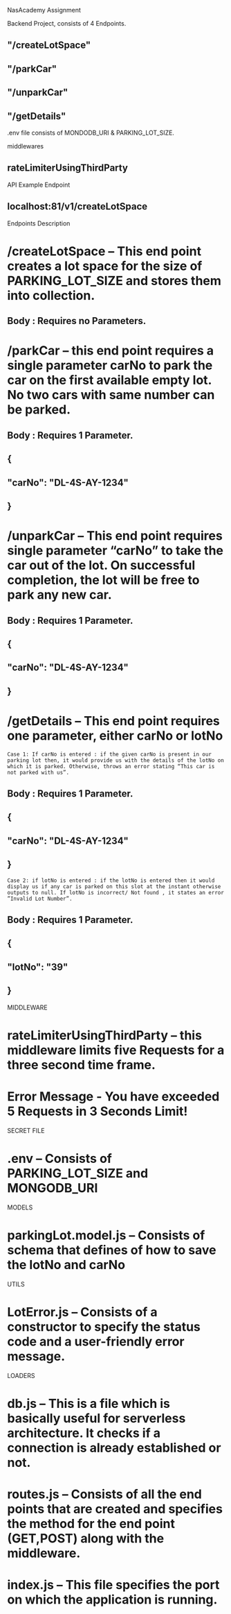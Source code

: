 NasAcademy Assignment

Backend Project, consists of 4 Endpoints.
##  "/createLotSpace"
##  "/parkCar"  
##  "/unparkCar"
##  "/getDetails"

.env file consists of MONDODB_URI & PARKING_LOT_SIZE.

middlewares
## rateLimiterUsingThirdParty

API Example Endpoint
## localhost:81/v1/createLotSpace

Endpoints Description
# /createLotSpace – This end point creates a lot space for the size of PARKING_LOT_SIZE and stores them into collection. 
## Body : Requires no Parameters.

# /parkCar – this end point requires a single parameter carNo to park the car on the first available empty lot. No two cars with same number can be parked.
## Body : Requires 1 Parameter.
## {
##   "carNo": "DL-4S-AY-1234"
## }

# /unparkCar – This end point requires single parameter “carNo” to take the car out of the lot. On successful completion, the lot will be free to park any new car.
## Body : Requires 1 Parameter.
## {
##   "carNo": "DL-4S-AY-1234"
## }

# /getDetails – This end point requires one parameter, either carNo or lotNo 
	Case 1: If carNo is entered : if the given carNo is present in our parking lot then, it would provide us with the details of the lotNo on which it is parked. Otherwise, throws an error stating “This car is not parked with us”.
## Body : Requires 1 Parameter.
## {
##   "carNo": "DL-4S-AY-1234"
## }

	Case 2: if lotNo is entered : if the lotNo is entered then it would display us if any car is parked on this slot at the instant otherwise outputs to null. If lotNo is incorrect/ Not found , it states an error ”Invalid Lot Number”.
## Body : Requires 1 Parameter.
## {
##   "lotNo": "39"
## }

MIDDLEWARE
# rateLimiterUsingThirdParty – this middleware limits five Requests for a three second time frame.
# Error Message - You have exceeded 5 Requests in 3 Seconds Limit!

SECRET FILE
# .env – Consists of PARKING_LOT_SIZE and MONGODB_URI 

MODELS
# parkingLot.model.js – Consists of schema that defines of how to save the lotNo and carNo 

UTILS
# LotError.js – Consists of a constructor to specify the status code and a user-friendly error message.

LOADERS
# db.js – This is a file which is basically useful for serverless architecture. It checks if a connection is already established or not.

# routes.js – Consists of all the end points that are created and specifies the method for the end point (GET,POST) along with the middleware.


# index.js – This file specifies the port on which the application is running.